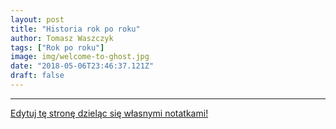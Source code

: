 ```yaml
---
layout: post
title: "Historia rok po roku"
author: Tomasz Waszczyk
tags: ["Rok po roku"]
image: img/welcome-to-ghost.jpg
date: "2018-05-06T23:46:37.121Z"
draft: false
---
```




---

<a href="https://github.com/TomaszWaszczyk/historia.waszczyk.com/edit/master/src/content/year-by-year.md" target="_blank">Edytuj tę stronę dzieląc się własnymi notatkami!</a>
